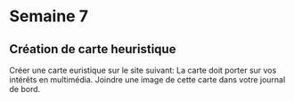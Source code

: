 # Semaine 7 
## Création de carte heuristique
Créer une carte euristique sur le site suivant: 
La carte doit porter sur vos intérêts en multimédia. 
Joindre une image de cette carte dans votre journal de bord. 
